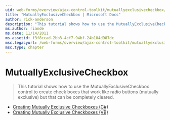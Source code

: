 ```yaml
---
uid: web-forms/overview/ajax-control-toolkit/mutuallyexclusivecheckbox/index
title: "MutuallyExclusiveCheckbox | Microsoft Docs"
author: rick-anderson
description: "This tutorial shows how to use the MutuallyExclusiveCheckbox control to create check boxes that work like radio buttons (mutually exclusive) but that can be..."
ms.author: riande
ms.date: 11/14/2011
ms.assetid: f3f8ccad-2bb3-4cf7-94bf-24b184d987dc
msc.legacyurl: /web-forms/overview/ajax-control-toolkit/mutuallyexclusivecheckbox
msc.type: chapter
---
```

MutuallyExclusiveCheckbox
====================
> This tutorial shows how to use the MutuallyExclusiveCheckbox control to create check boxes that work like radio buttons (mutually exclusive) but that can be completely cleared.


- [Creating Mutually Exclusive Checkboxes (C#)](creating-mutually-exclusive-checkboxes-cs.md)
- [Creating Mutually Exclusive Checkboxes (VB)](creating-mutually-exclusive-checkboxes-vb.md)
